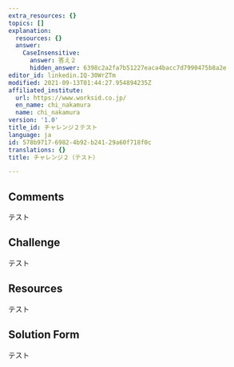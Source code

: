 ```yaml
---
extra_resources: {}
topics: []
explanation:
  resources: {}
  answer:
    CaseInsensitive:
      answer: 答え２
      hidden_answer: 6398c2a2fa7b51227eaca4bacc7d7990475b8a2e
editor_id: linkedin.IQ-30WrZTm
modified: 2021-09-13T01:44:27.954894235Z
affiliated_institute:
  url: https://www.worksid.co.jp/
  en_name: chi_nakamura
  name: chi_nakamura
version: '1.0'
title_id: チャレンジ２テスト
language: ja
id: 578b9717-6982-4b92-b241-29a60f718f0c
translations: {}
title: チャレンジ２（テスト）

---
```


## Comments
テスト


## Challenge
テスト


## Resources
テスト


## Solution Form

テスト

